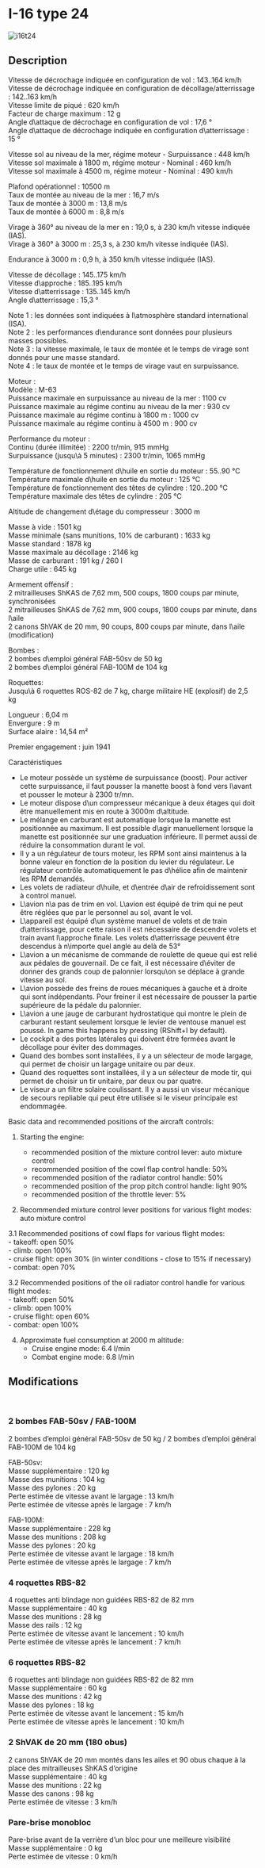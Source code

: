 # I-16 type 24  
  
![i16t24](../images/i16t24.png)  
  
## Description  
  
Vitesse de décrochage indiquée en configuration de vol : 143..164 km/h  
Vitesse de décrochage indiquée en configuration de décollage/atterrissage : 142..163 km/h  
Vitesse limite de piqué : 620 km/h  
Facteur de charge maximum : 12 g  
Angle d\attaque de décrochage en configuration de vol : 17,6 °  
Angle d\attaque de décrochage indiquée en configuration d\atterrissage : 15 °  
  
Vitesse sol au niveau de la mer, régime moteur - Surpuissance : 448 km/h  
Vitesse sol maximale à 1800 m, régime moteur - Nominal : 460 km/h  
Vitesse sol maximale à 4500 m, régime moteur - Nominal : 490 km/h  
  
Plafond opérationnel : 10500 m  
Taux de montée au niveau de la mer : 16,7 m/s  
Taux de montée à 3000 m : 13,8 m/s  
Taux de montée à 6000 m : 8,8 m/s  
  
Virage à 360° au niveau de la mer en : 19,0 s, à 230 km/h vitesse indiquée (IAS).  
Virage à 360° à 3000 m : 25,3 s, à 230 km/h vitesse indiquée (IAS).  
  
Endurance à 3000 m : 0,9 h, à 350 km/h vitesse indiquée (IAS).  
  
Vitesse de décollage : 145..175 km/h  
Vitesse d\approche : 185..195 km/h  
Vitesse d\atterrissage : 135..145 km/h  
Angle d\atterrissage : 15,3 °  
  
Note 1 : les données sont indiquées à l\atmosphère standard international (ISA).  
Note 2 : les performances d\endurance sont données pour plusieurs masses possibles.  
Note 3 : la vitesse maximale, le taux de montée et le temps de virage sont donnés pour une masse standard.  
Note 4 : le taux de montée et le temps de virage vaut en surpuissance.  
  
Moteur :  
Modèle : M-63  
Puissance maximale en surpuissance au niveau de la mer : 1100 cv  
Puissance maximale au régime continu au niveau de la mer : 930 cv  
Puissance maximale au régime continu à 1800 m : 1000 cv  
Puissance maximale au régime continu à 4500 m : 900 cv  
  
Performance du moteur :  
Continu (durée illimitée) : 2200 tr/min, 915 mmHg  
Surpuissance (jusqu\à 5 minutes) : 2300 tr/min, 1065 mmHg  
  
Température de fonctionnement d\huile en sortie du moteur : 55..90 °C  
Température maximale d\huile en sortie du moteur : 125 °C  
Température de fonctionnement des têtes de cylindre : 120..200 °C  
Température maximale des têtes de cylindre : 205 °C  
  
Altitude de changement d\étage du compresseur : 3000 m  
  
Masse à vide : 1501 kg  
Masse minimale (sans munitions, 10% de carburant) : 1633 kg  
Masse standard : 1878 kg  
Masse maximale au décollage : 2146 kg  
Masse de carburant : 191 kg / 260 l  
Charge utile : 645 kg  
  
Armement offensif :  
2 mitrailleuses ShKAS de 7,62 mm, 500 coups, 1800 coups par minute, synchronisées  
2 mitrailleuses ShKAS de 7,62 mm, 900 coups, 1800 coups par minute, dans l\aile  
2 canons ShVAK de 20 mm, 90 coups, 800 coups par minute, dans l\aile (modification)  
  
Bombes :  
2 bombes d\emploi général FAB-50sv de 50 kg  
2 bombes d\emploi général FAB-100M de 104 kg  
  
Roquettes:  
Jusqu\à 6 roquettes ROS-82 de 7 kg, charge militaire HE (explosif) de 2,5 kg  
  
Longueur : 6,04 m  
Envergure : 9 m  
Surface alaire : 14,54 m²  
  
Premier engagement : juin 1941  
  
Caractéristiques  
- Le moteur possède un système de surpuissance (boost). Pour activer cette surpuissance, il faut pousser la manette boost à fond vers l\avant et pousser le moteur à 2300 tr/mn.  
- Le moteur dispose d\un compresseur mécanique à deux étages qui doit être manuellement mis en route à 3000m d\altitude.  
- Le mélange en carburant est automatique lorsque la manette est positionnée au maximum. Il est possible d\agir manuellement lorsque la manette est positionnée sur une graduation inférieure. Il permet aussi de réduire la consommation durant le vol.  
- Il y a un régulateur de tours moteur, les RPM sont ainsi maintenus à la bonne valeur en fonction de la position du levier du régulateur. Le régulateur contrôle automatiquement le pas d\hélice afin de maintenir les RPM demandés.  
- Les volets de radiateur d\huile, et d\entrée d\air de refroidissement sont à control manuel.  
- L\avion n\a pas de trim en vol. L\avion est équipé de trim qui ne peut être réglées que par le personnel au sol, avant le vol.  
- L\appareil est équipé d\un système manuel de volets et de train d\atterrissage, pour cette raison il est nécessaire de descendre volets et train avant l\approche finale. Les volets d\atterrissage peuvent être descendus à n\importe quel angle au delà de 53°  
- L\avion a un mécanisme de commande de roulette de queue qui est relié aux pédales de gouvernail. De ce fait, il est nécessaire d\éviter de donner des grands coup de palonnier lorsqu\on se déplace à grande vitesse au sol.  
- L\avion possède des freins de roues mécaniques à gauche et à droite qui sont indépendants. Pour freiner il est nécessaire de pousser la partie supérieure de la pédale du palonnier.  
- L\avion a une jauge de carburant hydrostatique qui montre le plein de carburant restant seulement lorsque le levier de ventouse manuel est poussé. In game this happens by pressing (RShift+I by default).  
- Le cockpit a des portes latérales qui doivent être fermées avant le décollage pour éviter des dommages.  
- Quand des bombes sont installées, il y a un sélecteur de mode largage, qui permet de choisir un largage unitaire ou par deux.  
- Quand des roquettes sont installées, il y a un sélecteur de mode tir, qui permet de choisir un tir unitaire, par deux ou par quatre.  
- Le viseur a un filtre solaire coulissant. Il y a aussi un viseur mécanique de secours repliable qui peut être utilisée si le viseur principale est endommagée.  
  
Basic data and recommended positions of the aircraft controls:  
1. Starting the engine:  
	- recommended position of the mixture control lever: auto mixture control  
	- recommended position of the cowl flap control handle: 50%  
	- recommended position of the radiator control handle: 50%  
	- recommended position of the prop pitch control handle: light 90%  
	- recommended position of the throttle lever: 5%  
  
2. Recommended mixture control lever positions for various flight modes: auto mixture control  
  
3.1 Recommended positions of cowl flaps for various flight modes:  
	- takeoff: open 50%  
	- climb: open 100%  
	- cruise flight: open 30% (in winter conditions - close to 15% if necessary)  
	- combat: open 70%  
  
3.2 Recommended positions of the oil radiator control handle for various flight modes:  
	- takeoff: open 50%  
	- climb: open 100%  
	- cruise flight: open 60%  
	- combat: open 100%  
  
4. Approximate fuel consumption at 2000 m altitude:  
	- Cruise engine mode: 6.4 l/min  
	- Combat engine mode: 6.8 l/min  
  
## Modifications  
  ﻿
  
  
### 2 bombes FAB-50sv / FAB-100M  
  
2 bombes d’emploi général FAB-50sv de 50 kg / 2 bombes d’emploi général FAB-100M de 104 kg  
  
FAB-50sv:  
Masse supplémentaire : 120 kg  
Masse des munitions : 104 kg  
Masse des pylones : 20 kg  
Perte estimée de vitesse avant le largage : 13 km/h  
Perte estimée de vitesse après le largage : 7 km/h  
  
FAB-100M:  
Masse supplémentaire : 228 kg  
Masse des munitions : 208 kg  
Masse des pylones : 20 kg  
Perte estimée de vitesse avant le largage : 18 km/h  
Perte estimée de vitesse après le largage : 7 km/h  ﻿
  
  
### 4 roquettes RBS-82  
  
4 roquettes anti blindage non guidées RBS-82 de 82 mm  
Masse supplémentaire : 40 kg  
Masse des munitions : 28 kg  
Masse des rails : 12 kg  
Perte estimée de vitesse avant le lancement : 10 km/h  
Perte estimée de vitesse après le lancement : 7 km/h  ﻿
  
  
### 6 roquettes RBS-82  
  
6 roquettes anti blindage non guidées RBS-82 de 82 mm  
Masse supplémentaire : 60 kg  
Masse des munitions : 42 kg  
Masse des pylones : 18 kg  
Perte estimée de vitesse avant le lancement : 15 km/h  
Perte estimée de vitesse après le lancement : 10 km/h  ﻿
  
  
### 2 ShVAK de 20 mm (180 obus)  
  
2 canons ShVAK de 20 mm montés dans les ailes et 90 obus chaque à la place des mitrailleuses ShKAS d’origine  
Masse supplémentaire : 40 kg  
Masse des munitions : 22 kg  
Masse des canons : 98 kg  
Perte estimée de vitesse : 3 km/h  ﻿
  
  
### Pare-brise monobloc  
  
Pare-brise avant de la verrière d’un bloc pour une meilleure visibilité  
Masse supplémentaire : 0 kg  
Perte estimée de vitesse : 0 km/h  